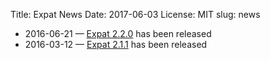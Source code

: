 Title: Expat News
Date: 2017-06-03
License: MIT
slug: news

* 2016-06-21 —
  [Expat 2.2.0](https://github.com/libexpat/libexpat/blob/master/expat/Changes)
  has been released
* 2016-03-12 —
  [Expat 2.1.1](https://github.com/libexpat/libexpat/blob/master/expat/Changes)
  has been released
